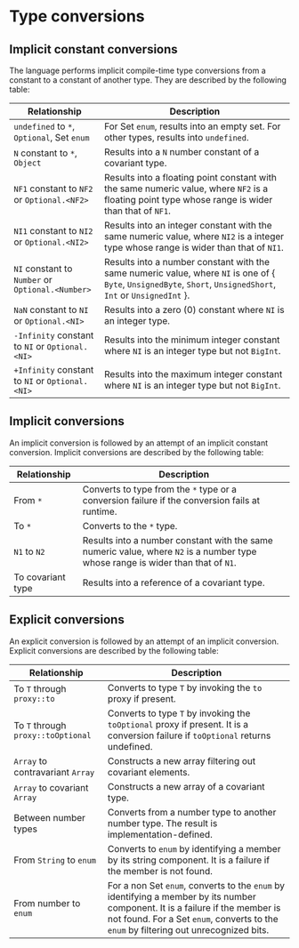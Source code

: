 # Type conversions

## Implicit constant conversions

The language performs implicit compile-time type conversions from a constant to a constant of another type. They are described by the following table:

| Relationship | Description |
| ------------ | ----------- |
| `undefined` to `*`, `Optional`, Set `enum` | For Set `enum`, results into an empty set. For other types, results into `undefined`. |
| `N` constant to `*`, `Object` | Results into a `N` number constant of a covariant type. |
| `NF1` constant to `NF2` or `Optional.<NF2>` | Results into a floating point constant with the same numeric value, where `NF2` is a floating point type whose range is wider than that of `NF1`. |
| `NI1` constant to `NI2` or `Optional.<NI2>` | Results into an integer constant with the same numeric value, where `NI2` is a integer type whose range is wider than that of `NI1`. |
| `NI` constant to `Number` or `Optional.<Number>` | Results into a number constant with the same numeric value, where `NI` is one of \{ `Byte`, `UnsignedByte`, `Short`, `UnsignedShort`, `Int` or `UnsignedInt` \}. |
| `NaN` constant to `NI` or `Optional.<NI>` | Results into a zero (0) constant where `NI` is an integer type. |
| `-Infinity` constant to `NI` or `Optional.<NI>` | Results into the minimum integer constant where `NI` is an integer type but not `BigInt`. |
| `+Infinity` constant to `NI` or `Optional.<NI>` | Results into the maximum integer constant where `NI` is an integer type but not `BigInt`. |

## Implicit conversions

An implicit conversion is followed by an attempt of an implicit constant conversion. Implicit conversions are described by the following table:

| Relationship | Description |
| ------------ | ----------- |
| From `*` | Converts to type from the `*` type or a conversion failure if the conversion fails at runtime. |
| To `*` | Converts to the `*` type. |
| `N1` to `N2` | Results into a number constant with the same numeric value, where `N2` is a number type whose range is wider than that of `N1`. |
| To covariant type | Results into a reference of a covariant type. |

## Explicit conversions

An explicit conversion is followed by an attempt of an implicit conversion. Explicit conversions are described by the following table:

| Relationship | Description |
| ------------ | ----------- |
| To `T` through `proxy::to` | Converts to type `T` by invoking the `to` proxy if present. |
| To `T` through `proxy::toOptional` | Converts to type `T` by invoking the `toOptional` proxy if present. It is a conversion failure if `toOptional` returns undefined. |
| `Array` to contravariant `Array` | Constructs a new array filtering out covariant elements. |
| `Array` to covariant `Array` | Constructs a new array of a covariant type. |
| Between number types | Converts from a number type to another number type. The result is implementation-defined. |
| From `String` to `enum` | Converts to `enum` by identifying a member by its string component. It is a failure if the member is not found. |
| From number to `enum` | For a non Set `enum`, converts to the `enum` by identifying a member by its number component. It is a failure if the member is not found. For a Set `enum`, converts to the `enum` by filtering out unrecognized bits. |